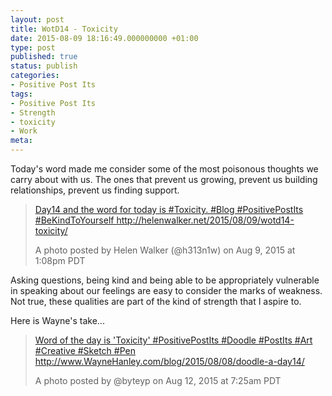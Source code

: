 ```yaml
---
layout: post
title: WotD14 - Toxicity
date: 2015-08-09 18:16:49.000000000 +01:00
type: post
published: true
status: publish
categories:
- Positive Post Its
tags:
- Positive Post Its
- Strength
- toxicity
- Work
meta:
---
```

<p>Today's word made me consider some of the most poisonous thoughts we carry about with us. The ones that prevent us growing, prevent us building relationships, prevent us finding support.</p>
<blockquote class="instagram-media" data-instgrm-captioned="" data-instgrm-version="4">
<div>
<div></div>
<p><a href="https://instagram.com/p/6LO0KNCHqI/" target="_top">Day14 and the word for today is #Toxicity. #Blog #PositivePostIts #BeKindToYourself http://helenwalker.net/2015/08/09/wotd14-toxicity/</a></p>
<p>A photo posted by Helen Walker (@h313n1w) on <time datetime="2015-08-09T20:08:59+00:00">Aug 9, 2015 at 1:08pm PDT</time></p>
</div>
</blockquote>
<p><script src="//platform.instagram.com/en_US/embeds.js" async="" defer="defer"></script></p>
<p>Asking questions, being kind and being able to be appropriately vulnerable in speaking about our feelings are easy to consider the marks of weakness. Not true, these qualities are part of the kind of strength that I aspire to.</p>
<p>Here is Wayne's take... </p>
<blockquote class="instagram-media" data-instgrm-captioned="" data-instgrm-version="4">
<div>
<div></div>
<p><a href="https://instagram.com/p/6SV2uOOqNR/" target="_top">Word of the day is 'Toxicity' #PositivePostIts #Doodle #PostIts #Art #Creative #Sketch #Pen http://www.WayneHanley.com/blog/2015/08/08/doodle-a-day14/</a></p>
<p>A photo posted by @byteyp on <time datetime="2015-08-12T14:25:11+00:00">Aug 12, 2015 at 7:25am PDT</time>
</div>
</blockquote>
<p><script src="//platform.instagram.com/en_US/embeds.js" async="" defer="defer"></script></p>
